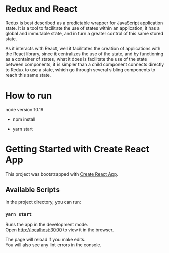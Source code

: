 # Redux and React

Redux is best described as a predictable wrapper for JavaScript application state. It is a tool to facilitate the use of states within an application, it has a global and immutable state, and in turn a greater control of this same stored state.

As it interacts with React, well it facilitates the creation of applications with the React library, since it centralizes the use of the state, and by functioning as a container of states, what it does is facilitate the use of the state between components, it is simpler than a child component connects directly to Redux to use a state, which go through several sibling components to reach this same state.

# How to run 

node version 10.19

* npm install

* yarn start

# Getting Started with Create React App

This project was bootstrapped with [Create React App](https://github.com/facebook/create-react-app).

## Available Scripts

In the project directory, you can run:

### `yarn start`

Runs the app in the development mode.\
Open [http://localhost:3000](http://localhost:3000) to view it in the browser.

The page will reload if you make edits.\
You will also see any lint errors in the console.

